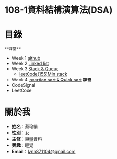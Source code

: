 # **108-1資料結構演算法(DSA)**

# **目錄**
    **課堂**
* Week 1 [github](https://github.com/lynn871104/lynn/tree/master/week1)
* Week 2 [Linked list](https://github.com/lynn871104/lynn/tree/master/week2)
* Week 3 [Stack & Queue](https://github.com/lynn871104/lynn/tree/master/week3)
     * [leetCode(155)Min stack](https://github.com/lynn871104/lynn/blob/master/week3/(155)Min%20Stack)
* Week 4 [Insertion sort & Quick sort](https://github.com/lynn871104/lynn/tree/master/week4)
    **練習**
* CodeSignal
* LeetCode
# 關於我
* **姓名**：蔡玲絹
* **性別**：女
* **主修**：巨量資料
* **興趣**：睡覺
* **Email**：lynn871104@gmail.com
